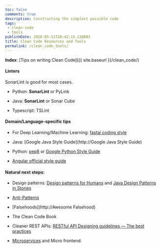 ```yaml
---
toc: false
comments: true
description: Constructing the simplest possible code
tags:
 - clean-code
 - tools
publishDate: 2020-05-11T20:42:15.210883
title: Clean Code Resources and Tools
permalink: /clean_code_tools/
---
```


**Index**: [Tips on writing Clean Code]({{ site.baseurl }}/clean_code/)

#### Linters

SonarLint is good for most cases.

- Python: **SonarLint** or PyLink

- Java: **SonarLint** or Sonar Cube

- Typescript: TSLint

#### Domain/Language-specific tips

- For Deep Learning/Machine Learning: [fastai coding style](https://docs.fast.ai/dev/style.html)

- Java: [Google Java Style Guide](http://Google Java Style Guide)

- Python: [pep8](https://realpython.com/python-pep8/) or [Google Python Style Guide](http://google.github.io/styleguide/pyguide.html)

- [Angular official style guide](https://angular.io/guide/styleguide)

#### Natural next steps:

- Design patterns: [Design patterns for Humans](https://github.com/kamranahmedse/design-patterns-for-humans) and [Java Design Patterns in Stories](https://www.programcreek.com/java-design-patterns-in-stories/)

- [Anti-Patterns](https://sourcemaking.com/antipatterns)

- [Falsehoods](http://Awesome Falsehood)

- The Clean Code Book

- Cleaner REST APIs: [RESTful API Designing guidelines — The best practices](https://hackernoon.com/restful-api-designing-guidelines-the-best-practices-60e1d954e7c9)

- [Microservices](https://microservices.io/articles/applying.html) and Micro frontend.
